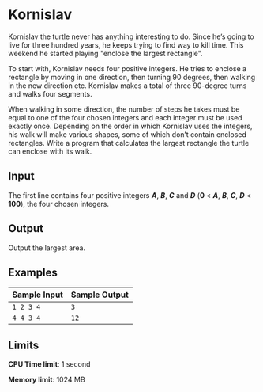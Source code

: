 # Kornislav

Kornislav the turtle never has anything interesting to do. Since he’s going to live for three hundred years, he keeps trying to find way to kill time. This weekend he started playing "enclose the largest rectangle".

To start with, Kornislav needs four positive integers. He tries to enclose a rectangle by moving in one direction, then turning 90 degrees, then walking in the new direction etc. Kornislav makes a total of three 90-degree turns and walks four segments.

When walking in some direction, the number of steps he takes must be equal to one of the four chosen integers and each integer must be used exactly once. Depending on the order in which Kornislav uses the integers, his walk will make various shapes, some of which don’t contain enclosed rectangles. Write a program that calculates the largest rectangle the turtle can enclose with its walk.

## Input

The first line contains four positive integers _**A**_, _**B**_, _**C**_ and _**D**_ (**0** < _**A**_, _**B**_, _**C**_, _**D**_ < **100**), the four chosen integers.

## Output

Output the largest area.

## Examples

Sample Input | Sample Output
-|-
`1 2 3 4` | `3`
`4 4 3 4` | `12`

## Limits

**CPU Time limit**: 1 second

**Memory limit**: 1024 MB